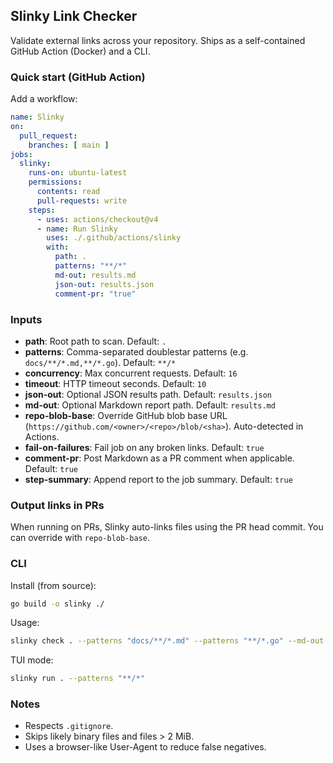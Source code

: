 ## Slinky Link Checker

Validate external links across your repository. Ships as a self-contained GitHub Action (Docker) and a CLI.

### Quick start (GitHub Action)

Add a workflow:

```yaml
name: Slinky
on:
  pull_request:
    branches: [ main ]
jobs:
  slinky:
    runs-on: ubuntu-latest
    permissions:
      contents: read
      pull-requests: write
    steps:
      - uses: actions/checkout@v4
      - name: Run Slinky
        uses: ./.github/actions/slinky
        with:
          path: .
          patterns: "**/*"
          md-out: results.md
          json-out: results.json
          comment-pr: "true"
```

### Inputs

- **path**: Root path to scan. Default: `.`
- **patterns**: Comma-separated doublestar patterns (e.g. `docs/**/*.md,**/*.go`). Default: `**/*`
- **concurrency**: Max concurrent requests. Default: `16`
- **timeout**: HTTP timeout seconds. Default: `10`
- **json-out**: Optional JSON results path. Default: `results.json`
- **md-out**: Optional Markdown report path. Default: `results.md`
- **repo-blob-base**: Override GitHub blob base URL (`https://github.com/<owner>/<repo>/blob/<sha>`). Auto-detected in Actions.
- **fail-on-failures**: Fail job on any broken links. Default: `true`
- **comment-pr**: Post Markdown as a PR comment when applicable. Default: `true`
- **step-summary**: Append report to the job summary. Default: `true`

### Output links in PRs

When running on PRs, Slinky auto-links files using the PR head commit. You can override with `repo-blob-base`.

### CLI

Install (from source):

```bash
go build -o slinky ./
```

Usage:

```bash
slinky check . --patterns "docs/**/*.md" --patterns "**/*.go" --md-out results.md --json-out results.json
```

TUI mode:

```bash
slinky run . --patterns "**/*"
```

### Notes

- Respects `.gitignore`.
- Skips likely binary files and files > 2 MiB.
- Uses a browser-like User-Agent to reduce false negatives.

